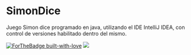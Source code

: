 # SimonDice

Juego Simon dice programado en java, utilizando el IDE IntelliJ IDEA, con control de versiones habilitado dentro del mismo.

[![ForTheBadge built-with-love](http://ForTheBadge.com/images/badges/built-with-love.svg)](https://www.youtube.com/watch?v=QUaFFzsiwCM)
![](https://i.ytimg.com/vi/UJyIR0Z-LhE/maxresdefault.jpg)
